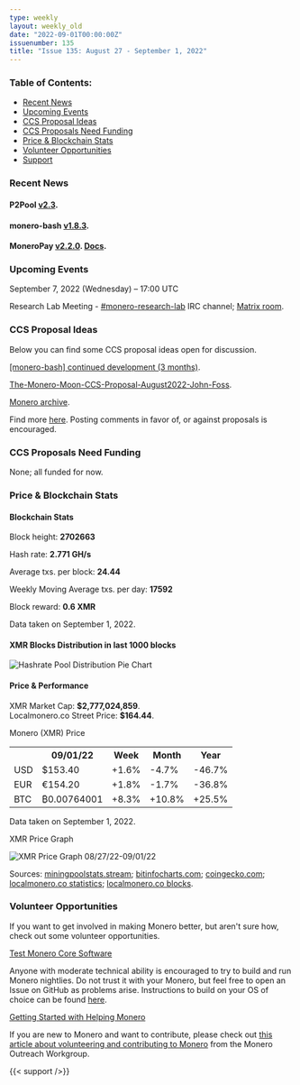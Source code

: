 ```yaml
---
type: weekly
layout: weekly_old
date: "2022-09-01T00:00:00Z"
issuenumber: 135
title: "Issue 135: August 27 - September 1, 2022"
---
```


<h3>Table of Contents:</h3>
<ul class="contents">
    <li><a href="#news">Recent News</a></li>
    <li><a href="#events">Upcoming Events</a></li>
    <li><a href="#ideas">CCS Proposal Ideas</a></li>
    <li><a href="#proposals">CCS Proposals Need Funding</a></li>
    <li><a href="#stats">Price & Blockchain Stats</a></li>
    <li><a href="#volunteer">Volunteer Opportunities</a></li>
    <li><a href="#support">Support</a></li>
</ul>

<h3 id="news">Recent News</h3>

<div class="newsbyte">
    <h4>P2Pool <a href="https://github.com/SChernykh/p2pool/releases/tag/v2.3" target="_blank">v2.3</a>.</h4>
</div>

<div class="newsbyte">
    <h4>monero-bash <a href="https://github.com/hinto-janaiyo/monero-bash/releases/tag/v1.8.3" target="_blank">v1.8.3</a>.</h4>
</div>

<div class="newsbyte">
    <h4>MoneroPay <a href="https://gitlab.com/moneropay/moneropay/-/tags/v2.2.0" target="_blank">v2.2.0</a>. <a href="https://moneropay.eu/index.html" target="_blank">Docs</a>.</h4>
</div>

<h3 id="events">Upcoming Events</h3>

<div class="event">
    <p class="date" markdown="1">September 7, 2022 (Wednesday) – 17:00 UTC</p>
    <p markdown="1">Research Lab Meeting - <a href="irc://irc.libera.chat/#monero-research-lab" target="_blank">#monero-research-lab</a> IRC channel; <a href="https://matrix.to/#/#monero-research-lab:monero.social" target="_blank">Matrix room</a>.</p>
</div>

<h3 id="ideas">CCS Proposal Ideas</h3>

<p>Below you can find some CCS proposal ideas open for discussion.</p>

<div class="proposal">
<p><a href="https://repo.getmonero.org/monero-project/ccs-proposals/-/merge_requests/333" target="_blank">[monero-bash] continued development (3 months)</a>.</p>
</div>

<div class="proposal">
<p><a href="https://repo.getmonero.org/monero-project/ccs-proposals/-/merge_requests/336" target="_blank">The-Monero-Moon-CCS-Proposal-August2022-John-Foss</a>.</p>
</div>

<div class="proposal">
<p><a href="https://repo.getmonero.org/monero-project/ccs-proposals/-/merge_requests/339" target="_blank">Monero archive</a>.</p>
</div>

<div class="proposal">
<p>Find more <a href="https://ccs.getmonero.org/ideas/" target="_blank">here</a>. Posting comments in favor of, or against proposals is encouraged.</p>
</div>

<h3 id="proposals">CCS Proposals Need Funding</h3>

<p>None; all funded for now.</p>

<h3 id="stats">Price & Blockchain Stats</h3>

<h4 class="stat">Blockchain Stats</h4>

<div class="bcstats">
    <p>Block height: <b>2702663</b></p>
    <p>Hash rate: <b>2.771 GH/s</b></p>
    <p>Average txs. per block: <b>24.44</b></p>
    <p>Weekly Moving Average txs. per day: <b>17592</b></p>
    <p>Block reward: <b>0.6 XMR</b></p>
</div>
<p class="note">Data taken on September 1, 2022.</p>

<h4 class="stat">XMR Blocks Distribution in last 1000 blocks</h4>
<p><img src="/img/hashrate-pool-distribution-0901.png" alt="Hashrate Pool Distribution Pie Chart"/></p>

<h4 class="stat" id="price-stat">Price & Performance</h4>

<div class="price-intro">XMR Market Cap: <b>$2,777,024,859</b>.<br/>Localmonero.co Street Price: <b>$164.44</b>.</div>

<p class="table-title">Monero (XMR) Price</p>
<table class="price-table">
  <tr class="row1">
    <th></th>
    <th>09/01/22</th>
    <th>Week</th>
    <th>Month</th>
    <th>Year</th>
  </tr>
  <tr>
    <td data-th="XMR to">USD</td>
    <td data-th="09/01/22">$153.40</td>
    <td data-th="Week" class="green">+1.6%</td>
    <td data-th="Month" class="red">-4.7%</td>
    <td data-th="Year" class="red">-46.7%</td>
  </tr>
  <tr class="row3">
    <td data-th="XMR to">EUR</td>
    <td data-th="09/01/22">€154.20</td>
    <td data-th="Week" class="green">+1.8%</td>
    <td data-th="Month" class="red">-1.7%</td>
    <td data-th="Year" class="red">-36.8%</td>
  </tr>
  <tr>
    <td data-th="XMR to">BTC</td>
    <td data-th="09/01/22">₿0.00764001</td>
    <td data-th="Week" class="green">+8.3%</td>
    <td data-th="Month" class="green">+10.8%</td>
    <td data-th="Year" class="green">+25.5%</td>
  </tr>
</table>
<p class="note">Data taken on September 1, 2022.</p>

<p class="table-title">XMR Price Graph</p>

![XMR Price Graph 08/27/22-09/01/22](/img/weekly-chart-0901.png "XMR Price Graph 08/27/22-09/01/22")

Sources: <a href="https://miningpoolstats.stream/monero" target="_blank">miningpoolstats.stream</a>; <a href="https://bitinfocharts.com/monero/" target="_blank">bitinfocharts.com</a>; <a href="https://www.coingecko.com/en/coins/monero" target="_blank">coingecko.com</a>; <a href="https://localmonero.co/statistics" target="_blank">localmonero.co statistics</a>; <a href="https://localmonero.co/blocks" target="_blank">localmonero.co blocks</a>.

<h3 id="volunteer">Volunteer Opportunities</h3>

<p>If you want to get involved in making Monero better, but aren't sure how, check out some volunteer opportunities.</p>

<div class="newsbyte">
    <p class="date"><a href="https://github.com/monero-project/monero" target="_blank">Test Monero Core Software</a></p>
    <p>Anyone with moderate technical ability is encouraged to try to build and run Monero nightlies. Do not trust it with your Monero, but feel free to open an Issue on GitHub as problems arise. Instructions to build on your OS of choice can be found <a href="https://github.com/monero-project/monero#compiling-monero-from-source" target="_blank">here</a>. </p>
</div>

<div class="newsbyte">
    <p class="date"><a href="https://github.com/monero-project/monero" target="_blank">Getting Started with Helping Monero</a></p>
    <p>If you are new to Monero and want to contribute, please check out <a href="https://www.monerooutreach.org/stories/getting-started-helping-monero.php" target="_blank">this article about volunteering and contributing to Monero</a> from the Monero Outreach Workgroup. </p>
</div>

{{< support />}}



